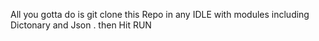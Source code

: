 All you gotta do is git clone this Repo in any IDLE with modules including Dictonary and Json . 
then Hit RUN 

